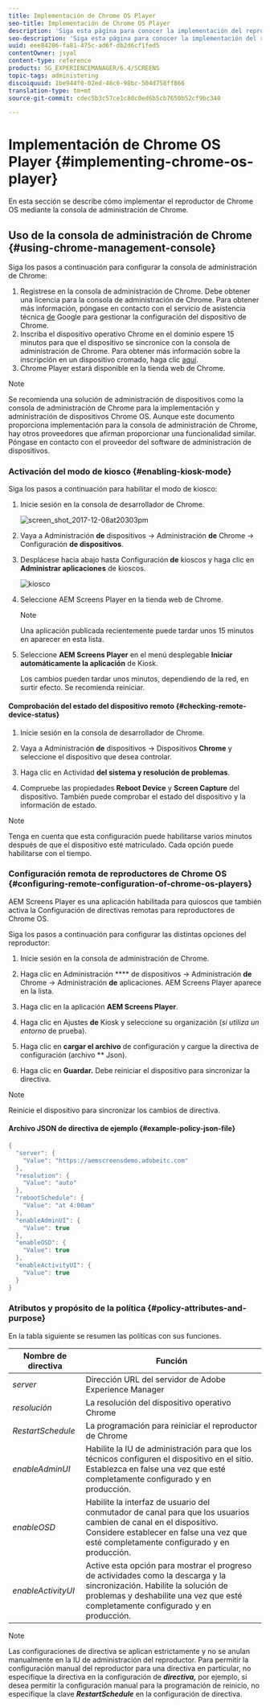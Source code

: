 ```yaml
---
title: Implementación de Chrome OS Player
seo-title: Implementación de Chrome OS Player
description: 'Siga esta página para conocer la implementación del reproductor de Chrome OS mediante la consola de administración de Chrome.  '
seo-description: 'Siga esta página para conocer la implementación del reproductor de Chrome OS mediante la consola de administración de Chrome.  '
uuid: eee84286-fa81-475c-ad6f-db2d6cf1fed5
contentOwner: jsyal
content-type: reference
products: SG_EXPERIENCEMANAGER/6.4/SCREENS
topic-tags: administering
discoiquuid: 1be944f0-02ed-48c6-98bc-504d758ff866
translation-type: tm+mt
source-git-commit: cdec5b3c57ce1c80c0ed6b5cb7650b52cf9bc340

---
```



# Implementación de Chrome OS Player {#implementing-chrome-os-player}

En esta sección se describe cómo implementar el reproductor de Chrome OS mediante la consola de administración de Chrome.

## Uso de la consola de administración de Chrome {#using-chrome-management-console}

Siga los pasos a continuación para configurar la consola de administración de Chrome:

1. Regístrese en la consola de administración de Chrome. Debe obtener una licencia para la consola de administración de Chrome. Para obtener más información, póngase en contacto con el servicio de asistencia técnica [de](https://support.google.com/chrome/a/answer/1375678?hl=en&ref_topic=2935995) Google para gestionar la configuración del dispositivo de Chrome.
1. Inscriba el dispositivo operativo Chrome en el dominio espere 15 minutos para que el dispositivo se sincronice con la consola de administración de Chrome. Para obtener más información sobre la inscripción en un dispositivo cromado, haga clic [aquí](https://support.google.com/chrome/a/answer/1360534?hl=en).
1. Chrome Player estará disponible en la tienda web de Chrome.

>[!NOTE]
>
>Se recomienda una solución de administración de dispositivos como la consola de administración de Chrome para la implementación y administración de dispositivos Chrome OS. Aunque este documento proporciona implementación para la consola de administración de Chrome, hay otros proveedores que afirman proporcionar una funcionalidad similar. Póngase en contacto con el proveedor del software de administración de dispositivos.

### Activación del modo de kiosco {#enabling-kiosk-mode}

Siga los pasos a continuación para habilitar el modo de kiosco:

1. Inicie sesión en la consola de desarrollador de Chrome.

   ![screen_shot_2017-12-08at20303pm](assets/screen_shot_2017-12-08at20303pm.png)

1. Vaya a Administración **de** dispositivos → Administración **de** Chrome → Configuración **de dispositivos**.
1. Desplácese hacia abajo hasta Configuración **de** kioscos y haga clic en **Administrar aplicaciones** de kioscos.

   ![kiosco](assets/kiosk.png)

1. Seleccione AEM Screens Player en la tienda web de Chrome.

   >[!NOTE]
   >
   >Una aplicación publicada recientemente puede tardar unos 15 minutos en aparecer en esta lista.

1. Seleccione **AEM Screens Player** en el menú desplegable **Iniciar automáticamente la aplicación** de Kiosk.

   Los cambios pueden tardar unos minutos, dependiendo de la red, en surtir efecto. Se recomienda reiniciar.

#### Comprobación del estado del dispositivo remoto {#checking-remote-device-status}

1. Inicie sesión en la consola de desarrollador de Chrome.
1. Vaya a Administración **de** dispositivos → Dispositivos **Chrome** y seleccione el dispositivo que desea controlar.

1. Haga clic en Actividad **del sistema y resolución de problemas**.
1. Compruebe las propiedades **Reboot Device** y **Screen Capture** del dispositivo. También puede comprobar el estado del dispositivo y la información de estado.

>[!NOTE]
>
>Tenga en cuenta que esta configuración puede habilitarse varios minutos después de que el dispositivo esté matriculado. Cada opción puede habilitarse con el tiempo.

### Configuración remota de reproductores de Chrome OS {#configuring-remote-configuration-of-chrome-os-players}

AEM Screens Player es una aplicación habilitada para quioscos que también activa la Configuración de directivas remotas para reproductores de Chrome OS.

Siga los pasos a continuación para configurar las distintas opciones del reproductor:

1. Inicie sesión en la consola de administración de Chrome.
1. Haga clic en Administración **** de dispositivos → Administración **de** Chrome → Administración **de** aplicaciones. AEM Screens Player aparece en la lista.

1. Haga clic en la aplicación **AEM Screens Player**.
1. Haga clic en Ajustes **de** Kiosk y seleccione su organización (*si utiliza un entorno* de prueba).

1. Haga clic en **cargar el archivo** de configuración y cargue la directiva de configuración (archivo ** Json).

1. Haga clic en **Guardar.** Debe reiniciar el dispositivo para sincronizar la directiva.

>[!NOTE]
>
>Reinicie el dispositivo para sincronizar los cambios de directiva.

#### Archivo JSON de directiva de ejemplo {#example-policy-json-file}

```java
{
  "server": {
    "Value": "https://aemscreensdemo.adobeitc.com"
  },
  "resolution": {
    "Value": "auto"
  },
  "rebootSchedule": {
    "Value": "at 4:00am"
  },
  "enableAdminUI": {
    "Value": true
  },
  "enableOSD": {
    "Value": true
  },
  "enableActivityUI": {
    "Value": true
  }
}
```

### Atributos y propósito de la política {#policy-attributes-and-purpose}

En la tabla siguiente se resumen las políticas con sus funciones.

| **Nombre de directiva** | **Función** |
|---|---|
| *server* | Dirección URL del servidor de Adobe Experience Manager |
| *resolución* | La resolución del dispositivo operativo Chrome |
| *RestartSchedule* | La programación para reiniciar el reproductor de Chrome |
| *enableAdminUI* | Habilite la IU de administración para que los técnicos configuren el dispositivo en el sitio. Establezca en false una vez que esté completamente configurado y en producción. |
| *enableOSD* | Habilite la interfaz de usuario del conmutador de canal para que los usuarios cambien de canal en el dispositivo. Considere establecer en false una vez que esté completamente configurado y en producción. |
| *enableActivityUI* | Active esta opción para mostrar el progreso de actividades como la descarga y la sincronización. Habilite la solución de problemas y deshabilite una vez que esté completamente configurado y en producción. |

>[!NOTE]
>
>Las configuraciones de directiva se aplican estrictamente y no se anulan manualmente en la IU de administración del reproductor. Para permitir la configuración manual del reproductor para una directiva en particular, no especifique la directiva en la configuración de ***directiva,*** por ejemplo, si desea permitir la configuración manual para la programación de reinicio, no especifique la clave ***RestartSchedule*** en la configuración de directiva.

